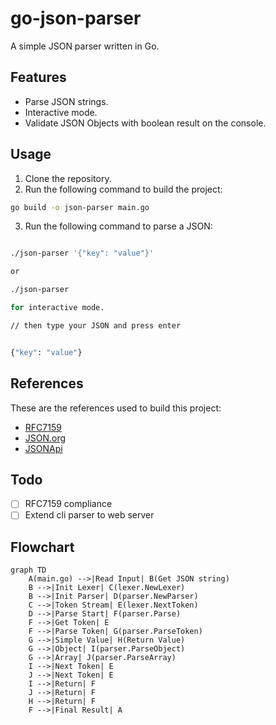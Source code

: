 # go-json-parser
A simple JSON parser written in Go.

## Features

- Parse JSON strings.
- Interactive mode.
- Validate JSON Objects with boolean result on the console.


## Usage

1. Clone the repository.
2. Run the following command to build the project:
```bash
go build -o json-parser main.go
```
3. Run the following command to parse a JSON:
```bash

./json-parser '{"key": "value"}'

or

./json-parser

for interactive mode.

// then type your JSON and press enter


{"key": "value"}
```

## References

These are the references used to build this project:

- [RFC7159](https://datatracker.ietf.org/doc/html/rfc7159)
- [JSON.org](https://www.json.org/json-en.html)
- [JSONApi](https://jsonapi.org/format/)

## Todo

- [ ] RFC7159 compliance
- [ ] Extend cli parser to web server

## Flowchart

```mermaid
graph TD
    A(main.go) -->|Read Input| B(Get JSON string)
    B -->|Init Lexer| C(lexer.NewLexer)
    B -->|Init Parser| D(parser.NewParser)
    C -->|Token Stream| E(lexer.NextToken)
    D -->|Parse Start| F(parser.Parse)
    F -->|Get Token| E
    F -->|Parse Token| G(parser.ParseToken)
    G -->|Simple Value| H(Return Value)
    G -->|Object| I(parser.ParseObject)
    G -->|Array| J(parser.ParseArray)
    I -->|Next Token| E
    J -->|Next Token| E
    I -->|Return| F
    J -->|Return| F
    H -->|Return| F
    F -->|Final Result| A
```
